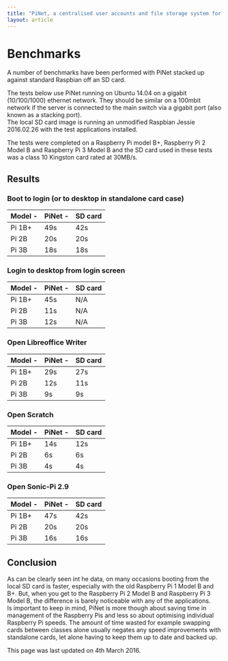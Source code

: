 ```yaml
---
title: "PiNet, a centralised user accounts and file storage system for a Raspberry Pi classroom."
layout: article
---
```


Benchmarks
======
A number of benchmarks have been performed with PiNet stacked up against standard Raspbian off an SD card.   
   
The tests below use PiNet running on Ubuntu 14.04 on a gigabit (10/100/1000) ethernet network. They should be similar on a 100mbit network if the server is connected to the main switch via a gigabit port (also known as a stacking port).   
The local SD card image is running an unmodified Raspbian Jessie 2016.02.26 with the test applications installed.   
   
The tests were completed on a Raspberry Pi model B+, Raspberry Pi 2 Model B and Raspberry Pi 3 Model B and the SD card used in these tests was a class 10 Kingston card rated at 30MB/s.   

## Results   

### Boot to login (or to desktop in standalone card case)   
   
Model - | PiNet - | SD card   
--|--|--  
Pi 1B+ | 49s | 42s    
Pi 2B | 20s | 20s   
Pi 3B | 18s | 18s   

### Login to desktop from login screen   
   
Model - | PiNet - | SD card   
--|--|-- 
Pi 1B+ | 45s | N/A   
Pi 2B | 11s | N/A   
Pi 3B | 12s | N/A   

### Open Libreoffice Writer  
    
Model - | PiNet - | SD card   
--|--|-- 
Pi 1B+ | 29s | 27s   
Pi 2B | 12s | 11s   
Pi 3B | 9s | 9s    
   
### Open Scratch  
     
Model - | PiNet - | SD card   
--|--|--   
Pi 1B+ | 14s | 12s   
Pi 2B | 6s | 6s   
Pi 3B | 4s | 4s   

### Open Sonic-Pi 2.9

Model - | PiNet - | SD card   
--|--|-- 
Pi 1B+ | 47s | 42s    
Pi 2B | 20s | 20s    
Pi 3B | 16s | 16s     


## Conclusion 
As can be clearly seen int he data, on many occasions booting from the local SD card is faster, especially with the old Raspberry Pi 1 Model B and B+. But, when you get to the Raspberry Pi 2 Model B and Raspberry Pi 3 Model B, the difference is barely noticeable with any of the applications.   
Is important to keep in mind, PiNet is more though about saving time in management of the Raspberry Pis and less so about optimising individual Raspberry Pi speeds. The amount of time wasted for example swapping cards between classes alone usually negates any speed improvements with standalone cards, let alone having to keep them up to date and backed up.
   
This page was last updated on 4th March 2016.   
